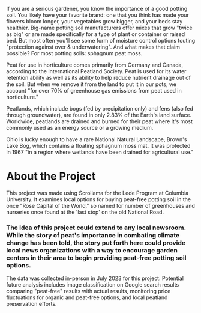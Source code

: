 If you are a serious gardener, you know the importance of a good potting soil. You likely have your favorite brand: one that you think has made your flowers bloom longer, your vegetables grow bigger, and your beds stay healthier. Big-name potting soil manufacturers offer mixes that grow "twice as big" or are made specifically for a type of plant or container or raised bed. But most often you'll see some form of moisture control options touting "protection against over & underwatering". And what makes that claim possible? For most potting soils: sphagnum peat moss.

Peat for use in horticulture comes primarily from Germany and Canada, according to the International Peatland Society. Peat is used for its water retention ability as well as its ability to help reduce nutrient drainage out of the soil. But when we remove it from the land to put it in our pots, we account "for over 70% of greenhouse gas emissions from peat used in horticulture."

Peatlands, which include bogs (fed by precipitation only) and fens (also fed through groundwater), are found in only 2.83% of the Earth's land surface. Worldwide, peatlands are drained and burned for their peat where it's most commonly used as an energy source or a growing medium.

Ohio is lucky enough to have a rare National Natural Landscape, Brown's Lake Bog, which contains a floating sphagnum moss mat. It was protected in 1967 "in a region where wetlands have been drained for agricultural use."

# About the Project 
This project was made using Scrollama for the Lede Program at Columbia University. It examines local options for buying peat-free potting soil in the once "Rose Capital of the World," so named for number of greenhouses and nurseries once found at the 'last stop' on the old National Road.

### The idea of this project could extend to any local newsroom. While the story of peat's importance in combating climate change has been told, the story put forth here could provide local news organizations with a way to encourage garden centers in their area to begin providing peat-free potting soil options. 

The data was collected in-person in July 2023 for this project. Potential future analysis includes image classification on Google search results comparing "peat-free" results with actual results, monitoring price fluctuations for organic and peat-free options, and local peatland preservation efforts. 
